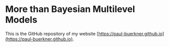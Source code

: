 # More than Bayesian Multilevel Models

This is the GitHub repository of my website [https://paul-buerkner.github.io](https://paul-buerkner.github.io).
